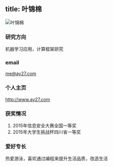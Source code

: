 title: 叶锦棉
---
![叶锦棉](http://7xohr3.com1.z0.glb.clouddn.com/%E5%8F%B6%E9%94%A6%E6%A3%89.jpg)

### 研究方向
机器学习应用，计算框架研究

### email
me@ay27.com

### 个人主页
<http://www.ay27.com>

### 获奖情况
1. 2015年信息安全大赛全国一等奖
2. 2015年大学生挑战杯四川省一等奖

### 爱好专长
热爱游泳，喜欢通过编程来提升生活品质，改造生活

